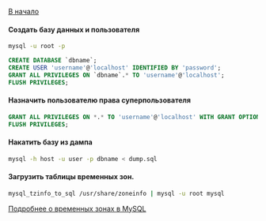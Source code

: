 [В начало](README.md)

#### Создать базу данных и пользователя
```sh
mysql -u root -p
```
```sql
CREATE DATABASE `dbname`;
CREATE USER 'username'@'localhost' IDENTIFIED BY 'password';
GRANT ALL PRIVILEGES ON `dbname`.* TO 'username'@'localhost';
FLUSH PRIVILEGES;
```

#### Назначить пользователю права суперпользователя
```sql
GRANT ALL PRIVILEGES ON *.* TO 'username'@'localhost' WITH GRANT OPTION;
FLUSH PRIVILEGES;
```

#### Накатить базу из дампа
```sh
mysql -h host -u user -p dbname < dump.sql
```

#### Загрузить таблицы временных зон.
```sh
mysql_tzinfo_to_sql /usr/share/zoneinfo | mysql -u root mysql
```
[Подробнее о временных зонах в MySQL](https://dev.mysql.com/doc/refman/8.0/en/time-zone-support.html)
